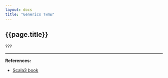 ```yaml
---
layout: docs
title: "Generics типы"
---
```


## {{page.title}}

???


---

**References:**
- [Scala3 book](https://docs.scala-lang.org/scala3/book/types-generics.html)
